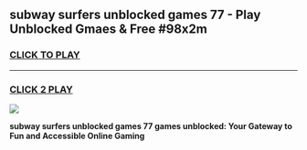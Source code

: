 
## subway surfers unblocked games 77 - Play Unblocked Gmaes & Free #98x2m
<h3>
<a href="https://news.freeplayer.one?title=subway_surfers_unblocked_games_77&ref=03M">CLICK TO PLAY</a></h3>
<hr>

<h3>
<a href="https://news.freeplayer.one?title=subway_surfers_unblocked_games_77&ref=03M">CLICK 2 PLAY</a>
  
</h3>

<a href="https://news.freeplayer.one?title=subway_surfers_unblocked_games_77&ref=03M"><img src="https://clearcache.store/games.png"></a>


**subway surfers unblocked games 77 games unblocked: Your Gateway to Fun and Accessible Online Gaming**

